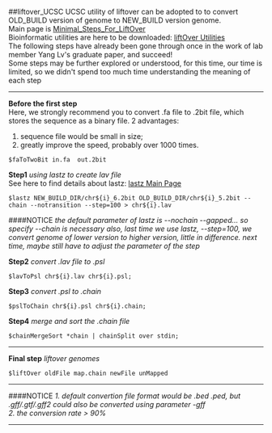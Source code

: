 ##liftover_UCSC
UCSC utility of liftover can be adopted to to convert OLD_BUILD version of genome to NEW_BUILD version genome.<br />
Main page is [Minimal_Steps_For_LiftOver](http://genomewiki.ucsc.edu/index.php/Minimal_Steps_For_LiftOver)<br />
Bioinformatic utilities are here to be downloaded:
[liftOver Utilities](http://hgdownload.cse.ucsc.edu/admin/exe/)<br />
The following steps have already been gone through once in the work of lab member Yang Lv's graduate paper, and succeed!<br />
Some steps may be further explored or understood, for this time, our time is limited, so we didn't spend too much time 	understanding the meaning of each step<br />

******
**Before the first step**
<br />Here, we strongly recommend you to convert .fa file to .2bit file, which stores the sequence as a binary file.
2 advantages:<br />
  1) sequence file would be small in size;<br />
  2) greatly improve the speed, probably over 1000 times.
		
	$faToTwoBit in.fa  out.2bit

**Step1** *using lastz to create lav file*
<br />See here to find details about lastz: [lastz Main Page](http://www.bx.psu.edu/miller_lab/dist/README.lastz-1.02.00/README.lastz-1.02.00a.html)
	
	$lastz NEW_BUILD_DIR/chr${i}_6.2bit OLD_BUILD_DIR/chr${i}_5.2bit --chain --notransition --step=100 > chr${i}.lav

####NOTICE
*the default parameter of lastz is --nochain --gapped... so specify --chain is necessary*
*also, last time we use lastz, --step=100, we convert genome of lower version to higher version, little in difference.*
*next time, maybe still have to adjust the parameter of the step*


**Step2** *convert .lav file to .psl*

	$lavToPsl chr${i}.lav chr${i}.psl;

**Step3** *convert .psl to .chain*

	$pslToChain chr${i}.psl chr${i}.chain;

**Step4** *merge and sort the .chain file*

	$chainMergeSort *chain | chainSplit over stdin;
******

**Final step** *liftover genomes*

	$liftOver oldFile map.chain newFile unMapped

******
####NOTICE
*1. default convertion file format would be .bed .ped, but .gff/.gtf/.gff2 could also be converted using parameter -gff*<br />
*2. the conversion rate > 90%*
******

